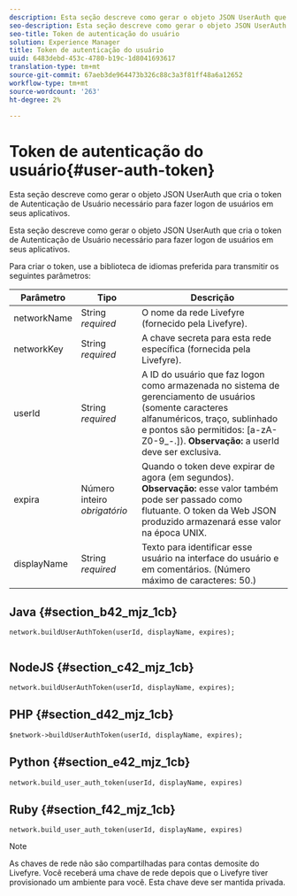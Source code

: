 ```yaml
---
description: Esta seção descreve como gerar o objeto JSON UserAuth que cria o token de Autenticação de Usuário necessário para fazer logon de usuários em seus aplicativos.
seo-description: Esta seção descreve como gerar o objeto JSON UserAuth que cria o token de Autenticação de Usuário necessário para fazer logon de usuários em seus aplicativos.
seo-title: Token de autenticação do usuário
solution: Experience Manager
title: Token de autenticação do usuário
uuid: 6483debd-453c-4780-b19c-1d8041693617
translation-type: tm+mt
source-git-commit: 67aeb3de964473b326c88c3a3f81ff48a6a12652
workflow-type: tm+mt
source-wordcount: '263'
ht-degree: 2%

---
```



# Token de autenticação do usuário{#user-auth-token}

Esta seção descreve como gerar o objeto JSON UserAuth que cria o token de Autenticação de Usuário necessário para fazer logon de usuários em seus aplicativos.

Esta seção descreve como gerar o objeto JSON UserAuth que cria o token de Autenticação de Usuário necessário para fazer logon de usuários em seus aplicativos.

Para criar o token, use a biblioteca de idiomas preferida para transmitir os seguintes parâmetros:

| Parâmetro | Tipo | Descrição |
|---|---|---|
| networkName | String *required* | O nome da rede Livefyre (fornecido pela Livefyre). |
| networkKey | String *required* | A chave secreta para esta rede específica (fornecida pela Livefyre). |
| userId | String *required* | A ID do usuário que faz logon como armazenada no sistema de gerenciamento de usuários (somente caracteres alfanuméricos, traço, sublinhado e pontos são permitidos: [a-zA-Z0-9_-.]). **Observação:** a userId deve ser exclusiva. |
| expira | Número inteiro *obrigatório* | Quando o token deve expirar de agora (em segundos). **Observação:** esse valor também pode ser passado como flutuante. O token da Web JSON produzido armazenará esse valor na época UNIX. |
| displayName | String *required* | Texto para identificar esse usuário na interface do usuário e em comentários. (Número máximo de caracteres: 50.) |

## Java {#section_b42_mjz_1cb}

```
network.buildUserAuthToken(userId, displayName, expires); 
 
```

## NodeJS {#section_c42_mjz_1cb}

```
network.buildUserAuthToken(userId, displayName, expires); 
```

## PHP {#section_d42_mjz_1cb}

```
$network->buildUserAuthToken(userId, displayName, expires); 
```

## Python {#section_e42_mjz_1cb}

```
network.build_user_auth_token(userId, displayName, expires) 
```

## Ruby {#section_f42_mjz_1cb}

```
network.build_user_auth_token(userId, displayName, expires) 
```

>[!NOTE]
>
>As chaves de rede não são compartilhadas para contas demosite do Livefyre. Você receberá uma chave de rede depois que o Livefyre tiver provisionado um ambiente para você. Esta chave deve ser mantida privada.

